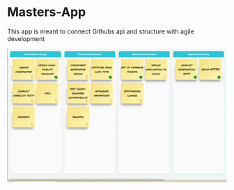 # Masters-App
This app is meant to connect Githubs api and structure with agile development

![Screenshot of My Project](./images/epi.png)
